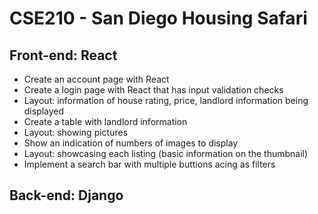 # CSE210 - San Diego Housing Safari

## Front-end: React

* Create an account page with React
* Create a login page with React that has input validation checks
* Layout: information of house rating, price, landlord information being displayed
* Create a table with landlord information
* Layout: showing pictures
* Show an indication of numbers of images to display
* Layout: showcasing each listing (basic information on the thumbnail)
* Implement a search bar with multiple buttions acing as filters

## Back-end: Django